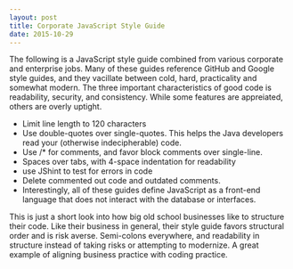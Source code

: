 ```yaml
---
layout: post
title: Corporate JavaScript Style Guide
date: 2015-10-29
---
```


The following is a JavaScript style guide combined from various corporate and enterprise jobs. Many of these guides reference GitHub and Google style guides, and they vacillate between cold, hard, practicality and somewhat modern. The three important characteristics of good code is readability, security, and consistency. While some features are appreiated, others are overly uptight.


- Limit line length to 120 characters
- Use double-quotes over single-quotes. This helps the Java developers read your (otherwise indecipherable) code.
- Use /* for comments, and favor block comments over single-line.
- Spaces over tabs, with 4-space indentation for readability
- use JShint to test for errors in code
- Delete commented out code and outdated comments.
- Interestingly, all of these guides define JavaScript as a front-end language that does not interact with the database or interfaces.

This is just a short look into how big old school businesses like to structure their code. Like their business in general, their style guide favors structural order and is risk averse. Semi-colons everywhere, and readability in structure instead of taking risks or attempting to modernize. A great example of aligning business practice with coding practice.
